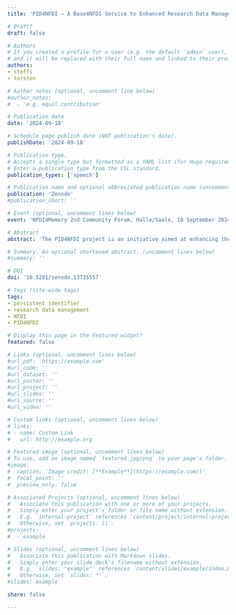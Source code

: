 ```yaml
---
title: 'PID4NFDI – A Base4NFDI Service to Enhanced Research Data Management'

# Draft?
draft: false

# Authors
# If you created a profile for a user (e.g. the default `admin` user), write the username (folder name) here
# and it will be replaced with their full name and linked to their profile.
authors:
- steffi
- torsten

# Author notes (optional, uncomment line below)
#author_notes:
#  - 'e.g. equal contribution'

# Publication date
date: '2024-09-18'

# Schedule page publish date (NOT publication's date).
publishDate: '2024-09-18'

# Publication type.
# Accepts a single type but formatted as a YAML list (for Hugo requirements).
# Enter a publication type from the CSL standard.
publication_types: ['speech']

# Publication name and optional abbreviated publication name (uncomment line below).
publication: 'Zenodo'
#publication_short: ''

# Event (optional, uncomment lines below)
event: 'NFDI4Memory 2nd Community Forum, Halle/Saale, 18 September 2024'

# Abstract
abstract: 'The PID4NFDI project is an initiative aimed at enhancing the use and management of Persistent Identifiers (PIDs) within the framework of the National Research Data Infrastructure (NFDI) in Germany. The poster provides an overview of the importance of PIDs and how PID4NFDI aims to address the needs of the community.'

# Summary. An optional shortened abstract. (uncomment lines below)
#summary: ''

# DOI
doi: '10.5281/zenodo.13735557'

# Tags (site-wide tags)
tags:
- persistent identifier
- research data management
- NFDI
- PID4NFDI

# Display this page in the Featured widget?
featured: false

# Links (optional, uncomment lines below)
#url_pdf: 'https://example.com'
#url_code: ''
#url_dataset: ''
#url_poster: ''
#url_project: ''
#url_slides: ''
#url_source: ''
#url_video: ''

# Custom links (optional, uncomment lines below)
# links:
# - name: Custom Link
#   url: http://example.org

# Featured image (optional, uncomment lines below)
# To use, add an image named `featured.jpg/png` to your page's folder.
#image:
#  caption: 'Image credit: [**Example**](https://example.com/)'
#  focal_point: ''
#  preview_only: false

# Associated Projects (optional, uncomment lines below)
#   Associate this publication with one or more of your projects.
#   Simply enter your project's folder or file name without extension.
#   E.g. `internal-project` references `content/project/internal-project/index.md`.
#   Otherwise, set `projects: []`.
#projects:
#  - example

# Slides (optional, uncomment lines below)
#   Associate this publication with Markdown slides.
#   Simply enter your slide deck's filename without extension.
#   E.g. `slides: "example"` references `content/slides/example/index.md`.
#   Otherwise, set `slides: ""`.
#slides: example

share: false

---
```

